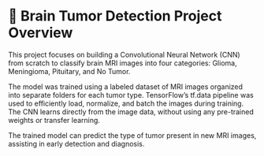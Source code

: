 # 🧠 Brain Tumor Detection Project Overview
This project focuses on building a Convolutional Neural Network (CNN) from scratch to classify brain MRI images into four categories: Glioma, Meningioma, Pituitary, and No Tumor.

The model was trained using a labeled dataset of MRI images organized into separate folders for each tumor type. TensorFlow’s tf.data pipeline was used to efficiently load, normalize, and batch the images during training. The CNN learns directly from the image data, without using any pre-trained weights or transfer learning.

The trained model can predict the type of tumor present in new MRI images, assisting in early detection and diagnosis.
